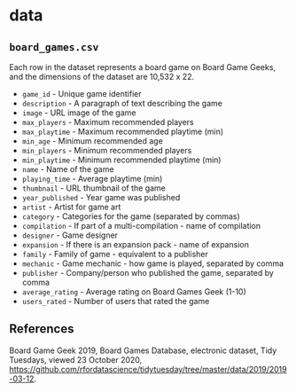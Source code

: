 # data

## `board_games.csv`

Each row in the dataset represents a board game on Board Game Geeks, and the dimensions of the dataset are 10,532 x 22.

 - `game_id` - Unique game identifier
 - `description` - A paragraph of text describing the game
 - `image` - URL image of the game
 - `max_players` - Maximum recommended players
 - `max_playtime` - Maximum recommended playtime (min)
 - `min_age` - Minimum recommended age
 - `min_players` - Minimum recommended players
 - `min_playtime` - Minimum recommended playtime (min)
 - `name` - Name of the game
 - `playing_time` - Average playtime (min)
 - `thumbnail` - URL thumbnail of the game
 - `year_published` - Year game was published
 - `artist` - Artist for game art
 - `category` - Categories for the game (separated by commas)
 - `compilation` - If part of a multi-compilation - name of compilation
 - `designer` - Game designer
 - `expansion` - If there is an expansion pack - name of expansion
 - `family` - Family of game - equivalent to a publisher
 - `mechanic` - Game mechanic - how game is played, separated by comma
 - `publisher` - Company/person who published the game, separated by comma
 - `average_rating` - Average rating on Board Games Geek (1-10)
 - `users_rated` - Number of users that rated the game

## References

Board Game Geek 2019, Board Games Database, electronic dataset, Tidy Tuesdays, viewed 23 October 2020, <https://github.com/rfordatascience/tidytuesday/tree/master/data/2019/2019-03-12>.
